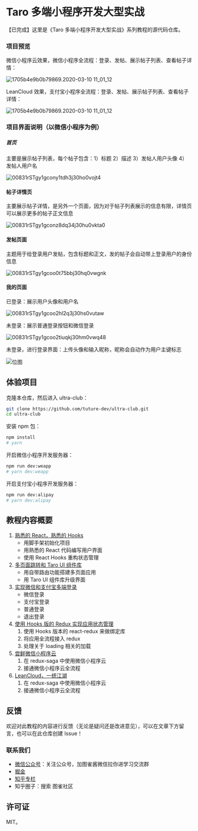 # Taro 多端小程序开发大型实战

【已完成】这里是《Taro 多端小程序开发大型实战》系列教程的源代码仓库。

### 项目预览

微信小程序云效果，微信小程序全流程：登录、发帖、展示帖子列表、查看帖子详情：

![1705b4e9b0b79869.2020-03-10 11_01_12](https://tva1.sinaimg.cn/large/00831rSTgy1gconiqiosug30m80iiqt0.gif)

LeanCloud 效果，支付宝小程序全流程：登录、发帖、展示帖子列表、查看帖子详情：

![1705b4e9b0b79869.2020-03-10 11_01_12](https://tva1.sinaimg.cn/large/00831rSTgy1gcong90tu6g30m80iiqt0.gif)

### 项目界面说明（以微信小程序为例）

##### 首页

主要是展示帖子列表，每个帖子包含：1）标题 2）描述 3）发帖人用户头像 4）发帖人用户名

![00831rSTgy1gcony1tdh3j30ho0vojt4](https://tva1.sinaimg.cn/large/00831rSTgy1gcoo9lqquxj30900fjmxu.jpg)



#### 帖子详情页

主要展示帖子详情，是另外一个页面，因为对于帖子列表展示的信息有限，详情页可以展示更多的帖子正文信息

![00831rSTgy1gconz8dq34j30hu0vkta0](https://tva1.sinaimg.cn/large/00831rSTgy1gcoo9s33uvj30930c0aag.jpg)



#### 发帖页面

主题用于给登录用户发帖，包含标题和正文，发的帖子会自动带上登录用户的身份信息

![00831rSTgy1gcoo0t75bbj30hq0vwgnk](https://tva1.sinaimg.cn/large/00831rSTgy1gcoo9vwcddj30910dy3z7.jpg)

#### 我的页面

已登录：展示用户头像和用户名

![00831rSTgy1gcoo2hl2q3j30hs0vutaw](https://tva1.sinaimg.cn/large/00831rSTgy1gcooaj2he4j30920fm754.jpg)

未登录：展示普通登录按钮和微信登录

![00831rSTgy1gcoo2tiuqkj30hm0vwq48](https://tva1.sinaimg.cn/large/00831rSTgy1gcooa57pwuj308z0fn3z3.jpg)

未登录，进行登录界面：上传头像和输入昵称，昵称会自动作为用户主键标志

![位图](https://tva1.sinaimg.cn/large/00831rSTgy1gcoodydm8nj30950fmjrw.jpg)

## 体验项目

克隆本仓库，然后进入 ultra-club：

```bash
git clone https://github.com/tuture-dev/ultra-club.git
cd ultra-club
```

安装 npm 包：

```bash
npm install
# yarn
```

开启微信小程序开发服务器：

```bash
npm run dev:weapp
# yarn dev:weapp
```

开启支付宝小程序开发服务器：

```bash
npm run dev:alipay
# yarn dev:alipay
```

## 教程内容概要

1. [熟悉的 React，熟悉的 Hooks](https://tuture.co/2019/12/25/34a473b/)
   - 用脚手架初始化项目
   - 用熟悉的 React 代码编写用户界面
   - 使用 React Hooks 重构状态管理
2. [多页面跳转和 Taro UI 组件库](https://tuture.co/2019/12/25/af69225/)
   - 用自带路由功能搭建多页面应用
   - 用 Taro UI 组件库升级界面
3. [实现微信和支付宝多端登录](https://tuture.co/2019/12/25/5e10118/)
   - 微信登录
   - 支付宝登录
   - 普通登录
   - 退出登录
4. [使用 Hooks 版的 Redux 实现应用状态管理](https://tuture.co/2020/01/15/5e100f7/)
   1. 使用 Hooks 版本的 react-redux 来做绑定库
   2. 将应用全流程接入 redux
   3. 处理关于 loading 相关的加载
5. [尝鲜微信小程序云](https://tuture.co/2020/01/17/b32362b/)
   1. 在 redux-saga 中使用微信小程序云
   2. 接通微信小程序云全流程
6. [LeanCloud，一统江湖]()
   1. 在 redux-saga 中使用微信小程序云
   2. 接通微信小程序云全流程

## 反馈

欢迎对此教程的内容进行反馈（无论是疑问还是改进意见），可以在文章下方留言，也可以在此仓库创建 Issue！

### 联系我们

- [微信公众号](https://tuture.co/images/social/wechat.png)：关注公众号，加图雀酱微信拉你进学习交流群
- [掘金](https://juejin.im/user/5b33414351882574b9694d28)
- [知乎专栏](https://zhuanlan.zhihu.com/tuture)
- 知乎圈子：搜索 图雀社区

## 许可证

MIT。


